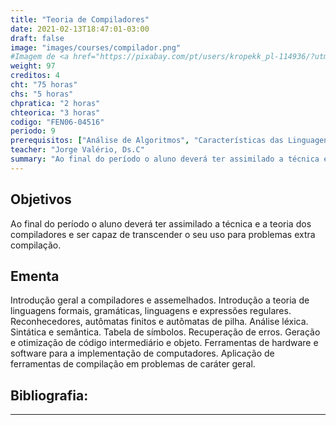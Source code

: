 ```yaml
---
title: "Teoria de Compiladores"
date: 2021-02-13T18:47:01-03:00
draft: false
image: "images/courses/compilador.png"
#Imagem de <a href="https://pixabay.com/pt/users/kropekk_pl-114936/?utm_source=link-attribution&amp;utm_medium=referral&amp;utm_campaign=image&amp;utm_content=1835332">kropekk_pl</a> por <a href="https://pixabay.com/pt/?utm_source=link-attribution&amp;utm_medium=referral&amp;utm_campaign=image&amp;utm_content=1835332">Pixabay</a>
weight: 97
creditos: 4
cht: "75 horas"
chs: "5 horas"
chpratica: "2 horas"
chteorica: "3 horas"
codigo: "FEN06-04516"
periodo: 9
prerequisitos: ["Análise de Algoritmos", "Características das Linguagens de Programação I"]
teacher: "Jorge Valério, Ds.C"
summary: "Ao final do período o aluno deverá ter assimilado a técnica e a teoria dos compiladores e ser capaz de transcender o seu uso para problemas extra compilação."
---
```

## Objetivos
Ao final do período o aluno deverá ter assimilado a técnica e a teoria dos compiladores e ser capaz de transcender o seu uso para problemas extra compilação.

## Ementa
Introdução geral a compiladores e assemelhados. Introdução a teoria de linguagens formais, gramáticas, linguagens e expressões regulares. Reconhecedores, autômatas finitos e autômatas de pilha. Análise léxica. Sintática e semântica. Tabela de símbolos. Recuperação de erros. Geração e otimização de código intermediário e objeto. Ferramentas de hardware e software para a implementação de computadores. Aplicação de ferramentas de compilação em problemas de caráter geral.

## Bibliografia:

---
